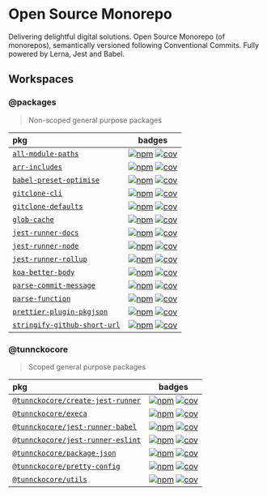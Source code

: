 # Open Source Monorepo

Delivering delightful digital solutions. Open Source Monorepo (of monorepos), semantically versioned following Conventional Commits. Fully powered by Lerna, Jest and Babel.

## Workspaces

<!-- prettier-ignore-start -->

### @packages

> Non-scoped general purpose packages

| pkg | badges |
| :--- | :---: |
| [`all-module-paths`](https://ghub.now.sh/all-module-paths) | [![npm][npm-6e0bb0fe0a-img]][npm-6e0bb0fe0a-url] [![cov][cov-6e0bb0fe0a-img]][cov-6e0bb0fe0a-url] |
| [`arr-includes`](https://ghub.now.sh/arr-includes) | [![npm][npm-2f3f114f7a-img]][npm-2f3f114f7a-url] [![cov][cov-2f3f114f7a-img]][cov-2f3f114f7a-url] |
| [`babel-preset-optimise`](https://ghub.now.sh/babel-preset-optimise) | [![npm][npm-66dc81456a-img]][npm-66dc81456a-url] [![cov][cov-66dc81456a-img]][cov-66dc81456a-url] |
| [`gitclone-cli`](https://ghub.now.sh/gitclone-cli) | [![npm][npm-dec4d0cc05-img]][npm-dec4d0cc05-url] [![cov][cov-dec4d0cc05-img]][cov-dec4d0cc05-url] |
| [`gitclone-defaults`](https://ghub.now.sh/gitclone-defaults) | [![npm][npm-cac2bd5e92-img]][npm-cac2bd5e92-url] [![cov][cov-cac2bd5e92-img]][cov-cac2bd5e92-url] |
| [`glob-cache`](https://ghub.now.sh/glob-cache) | [![npm][npm-9d6fa88185-img]][npm-9d6fa88185-url] [![cov][cov-9d6fa88185-img]][cov-9d6fa88185-url] |
| [`jest-runner-docs`](https://ghub.now.sh/jest-runner-docs) | [![npm][npm-bfbf73f3e5-img]][npm-bfbf73f3e5-url] [![cov][cov-bfbf73f3e5-img]][cov-bfbf73f3e5-url] |
| [`jest-runner-node`](https://ghub.now.sh/jest-runner-node) | [![npm][npm-13c18163b7-img]][npm-13c18163b7-url] [![cov][cov-13c18163b7-img]][cov-13c18163b7-url] |
| [`jest-runner-rollup`](https://ghub.now.sh/jest-runner-rollup) | [![npm][npm-cf87a4edb8-img]][npm-cf87a4edb8-url] [![cov][cov-cf87a4edb8-img]][cov-cf87a4edb8-url] |
| [`koa-better-body`](https://ghub.now.sh/koa-better-body) | [![npm][npm-e4f83c0c22-img]][npm-e4f83c0c22-url] [![cov][cov-e4f83c0c22-img]][cov-e4f83c0c22-url] |
| [`parse-commit-message`](https://ghub.now.sh/parse-commit-message) | [![npm][npm-c760c3945d-img]][npm-c760c3945d-url] [![cov][cov-c760c3945d-img]][cov-c760c3945d-url] |
| [`parse-function`](https://ghub.now.sh/parse-function) | [![npm][npm-a236619861-img]][npm-a236619861-url] [![cov][cov-a236619861-img]][cov-a236619861-url] |
| [`prettier-plugin-pkgjson`](https://ghub.now.sh/prettier-plugin-pkgjson) | [![npm][npm-07945251a6-img]][npm-07945251a6-url] [![cov][cov-07945251a6-img]][cov-07945251a6-url] |
| [`stringify-github-short-url`](https://ghub.now.sh/stringify-github-short-url) | [![npm][npm-3c6aafac3a-img]][npm-3c6aafac3a-url] [![cov][cov-3c6aafac3a-img]][cov-3c6aafac3a-url] |

### @tunnckocore

> Scoped general purpose packages

| pkg | badges |
| :--- | :---: |
| [`@tunnckocore/create-jest-runner`](https://ghub.now.sh/@tunnckocore/create-jest-runner) | [![npm][npm-76c512834b-img]][npm-76c512834b-url] [![cov][cov-76c512834b-img]][cov-76c512834b-url] |
| [`@tunnckocore/execa`](https://ghub.now.sh/@tunnckocore/execa) | [![npm][npm-0ee88d61eb-img]][npm-0ee88d61eb-url] [![cov][cov-0ee88d61eb-img]][cov-0ee88d61eb-url] |
| [`@tunnckocore/jest-runner-babel`](https://ghub.now.sh/@tunnckocore/jest-runner-babel) | [![npm][npm-66996266fb-img]][npm-66996266fb-url] [![cov][cov-66996266fb-img]][cov-66996266fb-url] |
| [`@tunnckocore/jest-runner-eslint`](https://ghub.now.sh/@tunnckocore/jest-runner-eslint) | [![npm][npm-c7106a6fc9-img]][npm-c7106a6fc9-url] [![cov][cov-c7106a6fc9-img]][cov-c7106a6fc9-url] |
| [`@tunnckocore/package-json`](https://ghub.now.sh/@tunnckocore/package-json) | [![npm][npm-1e25d483ed-img]][npm-1e25d483ed-url] [![cov][cov-1e25d483ed-img]][cov-1e25d483ed-url] |
| [`@tunnckocore/pretty-config`](https://ghub.now.sh/@tunnckocore/pretty-config) | [![npm][npm-9c57de05d6-img]][npm-9c57de05d6-url] [![cov][cov-9c57de05d6-img]][cov-9c57de05d6-url] |
| [`@tunnckocore/utils`](https://ghub.now.sh/@tunnckocore/utils) | [![npm][npm-2ee61b0213-img]][npm-2ee61b0213-url] [![cov][cov-2ee61b0213-img]][cov-2ee61b0213-url] |

[npm-6e0bb0fe0a-url]: https://www.npmjs.com/package/all-module-paths
[npm-6e0bb0fe0a-img]: https://badgen.net/npm/v/all-module-paths?icon=npm
[cov-6e0bb0fe0a-url]: https://www.npmjs.com/package/all-module-paths
[cov-6e0bb0fe0a-img]: https://badgen.net/badge/coverage/95.35%25/99CC09?icon=codecov
[npm-2f3f114f7a-url]: https://www.npmjs.com/package/arr-includes
[npm-2f3f114f7a-img]: https://badgen.net/npm/v/arr-includes?icon=npm
[cov-2f3f114f7a-url]: https://www.npmjs.com/package/arr-includes
[cov-2f3f114f7a-img]: https://badgen.net/badge/coverage/100%25/green?icon=codecov
[npm-66dc81456a-url]: https://www.npmjs.com/package/babel-preset-optimise
[npm-66dc81456a-img]: https://badgen.net/npm/v/babel-preset-optimise?icon=npm
[cov-66dc81456a-url]: https://www.npmjs.com/package/babel-preset-optimise
[cov-66dc81456a-img]: https://badgen.net/badge/coverage/98.61%25/99CC09?icon=codecov
[npm-dec4d0cc05-url]: https://www.npmjs.com/package/gitclone-cli
[npm-dec4d0cc05-img]: https://badgen.net/npm/v/gitclone-cli?icon=npm
[cov-dec4d0cc05-url]: https://www.npmjs.com/package/gitclone-cli
[cov-dec4d0cc05-img]: https://badgen.net/badge/coverage/unknown/grey?icon=codecov
[npm-cac2bd5e92-url]: https://www.npmjs.com/package/gitclone-defaults
[npm-cac2bd5e92-img]: https://badgen.net/npm/v/gitclone-defaults?icon=npm
[cov-cac2bd5e92-url]: https://www.npmjs.com/package/gitclone-defaults
[cov-cac2bd5e92-img]: https://badgen.net/badge/coverage/100%25/green?icon=codecov
[npm-9d6fa88185-url]: https://www.npmjs.com/package/glob-cache
[npm-9d6fa88185-img]: https://badgen.net/npm/v/glob-cache?icon=npm
[cov-9d6fa88185-url]: https://www.npmjs.com/package/glob-cache
[cov-9d6fa88185-img]: https://badgen.net/badge/coverage/100%25/green?icon=codecov
[npm-bfbf73f3e5-url]: https://www.npmjs.com/package/jest-runner-docs
[npm-bfbf73f3e5-img]: https://badgen.net/npm/v/jest-runner-docs?icon=npm
[cov-bfbf73f3e5-url]: https://www.npmjs.com/package/jest-runner-docs
[cov-bfbf73f3e5-img]: https://badgen.net/badge/coverage/6.11%25/red?icon=codecov
[npm-13c18163b7-url]: https://www.npmjs.com/package/jest-runner-node
[npm-13c18163b7-img]: https://badgen.net/npm/v/jest-runner-node?icon=npm
[cov-13c18163b7-url]: https://www.npmjs.com/package/jest-runner-node
[cov-13c18163b7-img]: https://badgen.net/badge/coverage/100%25/green?icon=codecov
[npm-cf87a4edb8-url]: https://www.npmjs.com/package/jest-runner-rollup
[npm-cf87a4edb8-img]: https://badgen.net/npm/v/jest-runner-rollup?icon=npm
[cov-cf87a4edb8-url]: https://www.npmjs.com/package/jest-runner-rollup
[cov-cf87a4edb8-img]: https://badgen.net/badge/coverage/6.18%25/red?icon=codecov
[npm-e4f83c0c22-url]: https://www.npmjs.com/package/koa-better-body
[npm-e4f83c0c22-img]: https://badgen.net/npm/v/koa-better-body?icon=npm
[cov-e4f83c0c22-url]: https://www.npmjs.com/package/koa-better-body
[cov-e4f83c0c22-img]: https://badgen.net/badge/coverage/95.56%25/99CC09?icon=codecov
[npm-c760c3945d-url]: https://www.npmjs.com/package/parse-commit-message
[npm-c760c3945d-img]: https://badgen.net/npm/v/parse-commit-message?icon=npm
[cov-c760c3945d-url]: https://www.npmjs.com/package/parse-commit-message
[cov-c760c3945d-img]: https://badgen.net/badge/coverage/65.61%25/orange?icon=codecov
[npm-a236619861-url]: https://www.npmjs.com/package/parse-function
[npm-a236619861-img]: https://badgen.net/npm/v/parse-function?icon=npm
[cov-a236619861-url]: https://www.npmjs.com/package/parse-function
[cov-a236619861-img]: https://badgen.net/badge/coverage/100%25/green?icon=codecov
[npm-07945251a6-url]: https://www.npmjs.com/package/prettier-plugin-pkgjson
[npm-07945251a6-img]: https://badgen.net/npm/v/prettier-plugin-pkgjson?icon=npm
[cov-07945251a6-url]: https://www.npmjs.com/package/prettier-plugin-pkgjson
[cov-07945251a6-img]: https://badgen.net/badge/coverage/25%25/red?icon=codecov
[npm-3c6aafac3a-url]: https://www.npmjs.com/package/stringify-github-short-url
[npm-3c6aafac3a-img]: https://badgen.net/npm/v/stringify-github-short-url?icon=npm
[cov-3c6aafac3a-url]: https://www.npmjs.com/package/stringify-github-short-url
[cov-3c6aafac3a-img]: https://badgen.net/badge/coverage/100%25/green?icon=codecov
[npm-76c512834b-url]: https://www.npmjs.com/package/@tunnckocore/create-jest-runner
[npm-76c512834b-img]: https://badgen.net/npm/v/@tunnckocore/create-jest-runner?icon=npm
[cov-76c512834b-url]: https://www.npmjs.com/package/@tunnckocore/create-jest-runner
[cov-76c512834b-img]: https://badgen.net/badge/coverage/19.91%25/red?icon=codecov
[npm-0ee88d61eb-url]: https://www.npmjs.com/package/@tunnckocore/execa
[npm-0ee88d61eb-img]: https://badgen.net/npm/v/@tunnckocore/execa?icon=npm
[cov-0ee88d61eb-url]: https://www.npmjs.com/package/@tunnckocore/execa
[cov-0ee88d61eb-img]: https://badgen.net/badge/coverage/86.01%25/99CC09?icon=codecov
[npm-66996266fb-url]: https://www.npmjs.com/package/@tunnckocore/jest-runner-babel
[npm-66996266fb-img]: https://badgen.net/npm/v/@tunnckocore/jest-runner-babel?icon=npm
[cov-66996266fb-url]: https://www.npmjs.com/package/@tunnckocore/jest-runner-babel
[cov-66996266fb-img]: https://badgen.net/badge/coverage/6.96%25/red?icon=codecov
[npm-c7106a6fc9-url]: https://www.npmjs.com/package/@tunnckocore/jest-runner-eslint
[npm-c7106a6fc9-img]: https://badgen.net/npm/v/@tunnckocore/jest-runner-eslint?icon=npm
[cov-c7106a6fc9-url]: https://www.npmjs.com/package/@tunnckocore/jest-runner-eslint
[cov-c7106a6fc9-img]: https://badgen.net/badge/coverage/7.79%25/red?icon=codecov
[npm-1e25d483ed-url]: https://www.npmjs.com/package/@tunnckocore/package-json
[npm-1e25d483ed-img]: https://badgen.net/npm/v/@tunnckocore/package-json?icon=npm
[cov-1e25d483ed-url]: https://www.npmjs.com/package/@tunnckocore/package-json
[cov-1e25d483ed-img]: https://badgen.net/badge/coverage/76.73%25/EEAA22?icon=codecov
[npm-9c57de05d6-url]: https://www.npmjs.com/package/@tunnckocore/pretty-config
[npm-9c57de05d6-img]: https://badgen.net/npm/v/@tunnckocore/pretty-config?icon=npm
[cov-9c57de05d6-url]: https://www.npmjs.com/package/@tunnckocore/pretty-config
[cov-9c57de05d6-img]: https://badgen.net/badge/coverage/6.25%25/red?icon=codecov
[npm-2ee61b0213-url]: https://www.npmjs.com/package/@tunnckocore/utils
[npm-2ee61b0213-img]: https://badgen.net/npm/v/@tunnckocore/utils?icon=npm
[cov-2ee61b0213-url]: https://www.npmjs.com/package/@tunnckocore/utils
[cov-2ee61b0213-img]: https://badgen.net/badge/coverage/100%25/green?icon=codecov

<!-- prettier-ignore-end -->